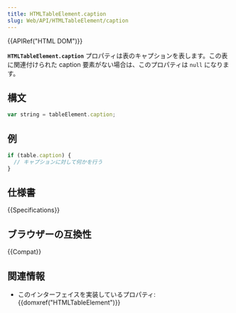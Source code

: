 ```yaml
---
title: HTMLTableElement.caption
slug: Web/API/HTMLTableElement/caption
---
```

{{APIRef("HTML DOM")}}

**`HTMLTableElement.caption`** プロパティは表のキャプションを表します。この表に関連付けられた caption 要素がない場合は、このプロパティは `null` になります。

## 構文

```js
var string = tableElement.caption;
```

## 例

```js
if (table.caption) {
  // キャプションに対して何かを行う
}
```

## 仕様書

{{Specifications}}

## ブラウザーの互換性

{{Compat}}

## 関連情報

- このインターフェイスを実装しているプロパティ: {{domxref("HTMLTableElement")}}
